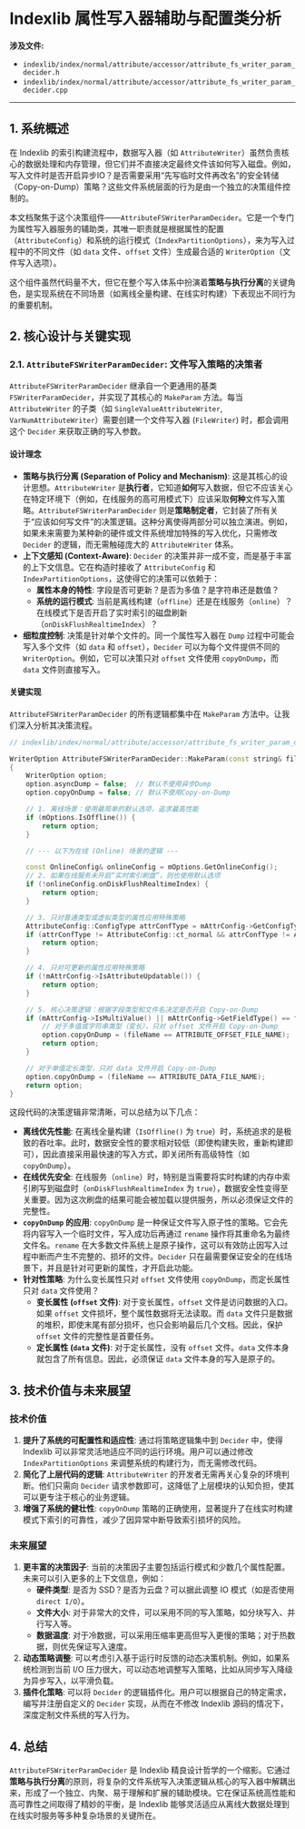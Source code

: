 
# Indexlib 属性写入器辅助与配置类分析

**涉及文件:**
*   `indexlib/index/normal/attribute/accessor/attribute_fs_writer_param_decider.h`
*   `indexlib/index/normal/attribute/accessor/attribute_fs_writer_param_decider.cpp`

---

## 1. 系统概述

在 Indexlib 的索引构建流程中，数据写入器（如 `AttributeWriter`）虽然负责核心的数据处理和内存管理，但它们并不直接决定最终文件该如何写入磁盘。例如，写入文件时是否开启异步IO？是否需要采用“先写临时文件再改名”的安全转储（Copy-on-Dump）策略？这些文件系统层面的行为是由一个独立的决策组件控制的。

本文档聚焦于这个决策组件——`AttributeFSWriterParamDecider`。它是一个专门为属性写入器服务的辅助类，其唯一职责就是根据属性的配置（`AttributeConfig`）和系统的运行模式（`IndexPartitionOptions`），来为写入过程中的不同文件（如 `data` 文件、`offset` 文件）生成最合适的 `WriterOption`（文件写入选项）。

这个组件虽然代码量不大，但它在整个写入体系中扮演着**策略与执行分离**的关键角色，是实现系统在不同场景（如离线全量构建、在线实时构建）下表现出不同行为的重要机制。

## 2. 核心设计与关键实现

### 2.1. `AttributeFSWriterParamDecider`: 文件写入策略的决策者

`AttributeFSWriterParamDecider` 继承自一个更通用的基类 `FSWriterParamDecider`，并实现了其核心的 `MakeParam` 方法。每当 `AttributeWriter` 的子类（如 `SingleValueAttributeWriter`, `VarNumAttributeWriter`）需要创建一个文件写入器 (`FileWriter`) 时，都会调用这个 `Decider` 来获取正确的写入参数。

#### 设计理念

*   **策略与执行分离 (Separation of Policy and Mechanism)**: 这是其核心的设计思想。`AttributeWriter` 是**执行者**，它知道**如何**写入数据，但它不应该关心在特定环境下（例如，在线服务的高可用模式下）应该采取**何种**文件写入策略。`AttributeFSWriterParamDecider` 则是**策略制定者**，它封装了所有关于“应该如何写文件”的决策逻辑。这种分离使得两部分可以独立演进。例如，如果未来需要为某种新的硬件或文件系统增加特殊的写入优化，只需修改 `Decider` 的逻辑，而无需触碰庞大的 `AttributeWriter` 体系。
*   **上下文感知 (Context-Aware)**: `Decider` 的决策并非一成不变，而是基于丰富的上下文信息。它在构造时接收了 `AttributeConfig` 和 `IndexPartitionOptions`，这使得它的决策可以依赖于：
    *   **属性本身的特性**: 字段是否可更新？是否为多值？是字符串还是数值？
    *   **系统的运行模式**: 当前是离线构建（`offline`）还是在线服务（`online`）？在线模式下是否开启了实时索引的磁盘刷新（`onDiskFlushRealtimeIndex`）？
*   **细粒度控制**: 决策是针对单个文件的。同一个属性写入器在 `Dump` 过程中可能会写入多个文件（如 `data` 和 `offset`），`Decider` 可以为每个文件提供不同的 `WriterOption`。例如，它可以决策只对 `offset` 文件使用 `copyOnDump`，而 `data` 文件则直接写入。

#### 关键实现

`AttributeFSWriterParamDecider` 的所有逻辑都集中在 `MakeParam` 方法中。让我们深入分析其决策流程。

```cpp
// indexlib/index/normal/attribute/accessor/attribute_fs_writer_param_decider.cpp

WriterOption AttributeFSWriterParamDecider::MakeParam(const string& fileName)
{
    WriterOption option;
    option.asyncDump = false;  // 默认不使用异步Dump
    option.copyOnDump = false; // 默认不使用Copy-on-Dump

    // 1. 离线场景：使用最简单的默认选项，追求最高性能
    if (mOptions.IsOffline()) {
        return option;
    }

    // --- 以下为在线 (Online) 场景的逻辑 ---

    const OnlineConfig& onlineConfig = mOptions.GetOnlineConfig();
    // 2. 如果在线服务未开启“实时索引刷盘”，则也使用默认选项
    if (!onlineConfig.onDiskFlushRealtimeIndex) {
        return option;
    }

    // 3. 只对普通类型或虚拟类型的属性应用特殊策略
    AttributeConfig::ConfigType attrConfType = mAttrConfig->GetConfigType();
    if (attrConfType != AttributeConfig::ct_normal && attrConfType != AttributeConfig::ct_virtual) {
        return option;
    }

    // 4. 只对可更新的属性应用特殊策略
    if (!mAttrConfig->IsAttributeUpdatable()) {
        return option;
    }

    // 5. 核心决策逻辑：根据字段类型和文件名决定是否开启 Copy-on-Dump
    if (mAttrConfig->IsMultiValue() || mAttrConfig->GetFieldType() == ft_string) {
        // 对于多值或字符串类型（变长），只对 offset 文件开启 Copy-on-Dump
        option.copyOnDump = (fileName == ATTRIBUTE_OFFSET_FILE_NAME);
        return option;
    }

    // 对于单值定长类型，只对 data 文件开启 Copy-on-Dump
    option.copyOnDump = (fileName == ATTRIBUTE_DATA_FILE_NAME);
    return option;
}
```

这段代码的决策逻辑非常清晰，可以总结为以下几点：

*   **离线优先性能**: 在离线全量构建（`IsOffline()` 为 `true`）时，系统追求的是极致的吞吐率。此时，数据安全性的要求相对较低（即使构建失败，重新构建即可），因此直接采用最快速的写入方式，即关闭所有高级特性（如 `copyOnDump`）。
*   **在线优先安全**: 在线服务（`online`）时，特别是当需要将实时构建的内存中索引刷写到磁盘时（`onDiskFlushRealtimeIndex` 为 `true`），数据安全性变得至关重要。因为这次刷盘的结果可能会被加载以提供服务，所以必须保证文件的完整性。
*   **`copyOnDump` 的应用**: `copyOnDump` 是一种保证文件写入原子性的策略。它会先将内容写入一个临时文件，写入成功后再通过 `rename` 操作将其重命名为最终文件名。`rename` 在大多数文件系统上是原子操作，这可以有效防止因写入过程中断而产生不完整的、损坏的文件。`Decider` 只在最需要保证安全的在线场景下，并且是针对可更新的属性，才开启此功能。
*   **针对性策略**: 为什么变长属性只对 `offset` 文件使用 `copyOnDump`，而定长属性只对 `data` 文件使用？
    *   **变长属性 (`offset` 文件)**: 对于变长属性，`offset` 文件是访问数据的入口。如果 `offset` 文件损坏，整个属性数据将无法读取。而 `data` 文件只是数据的堆积，即使末尾有部分损坏，也只会影响最后几个文档。因此，保护 `offset` 文件的完整性是首要任务。
    *   **定长属性 (`data` 文件)**: 对于定长属性，没有 `offset` 文件。`data` 文件本身就包含了所有信息。因此，必须保证 `data` 文件本身的写入是原子的。

## 3. 技术价值与未来展望

### 技术价值

1.  **提升了系统的可配置性和适应性**: 通过将策略逻辑集中到 `Decider` 中，使得 Indexlib 可以非常灵活地适应不同的运行环境。用户可以通过修改 `IndexPartitionOptions` 来调整系统的构建行为，而无需修改代码。
2.  **简化了上层代码的逻辑**: `AttributeWriter` 的开发者无需再关心复杂的环境判断。他们只需向 `Decider` 请求参数即可，这降低了上层模块的认知负担，使其可以更专注于核心的业务逻辑。
3.  **增强了系统的健壮性**: `copyOnDump` 策略的正确使用，显著提升了在线实时构建模式下索引的可靠性，减少了因异常中断导致索引损坏的风险。

### 未来展望

1.  **更丰富的决策因子**: 当前的决策因子主要包括运行模式和少数几个属性配置。未来可以引入更多的上下文信息，例如：
    *   **硬件类型**: 是否为 SSD？是否为云盘？可以据此调整 IO 模式（如是否使用 `direct I/O`）。
    *   **文件大小**: 对于非常大的文件，可以采用不同的写入策略，如分块写入、并行写入等。
    *   **数据温度**: 对于冷数据，可以采用压缩率更高但写入更慢的策略；对于热数据，则优先保证写入速度。
2.  **动态策略调整**: 可以考虑引入基于运行时反馈的动态决策机制。例如，如果系统检测到当前 I/O 压力很大，可以动态地调整写入策略，比如从同步写入降级为异步写入，以平滑负载。
3.  **插件化策略**: 可以将 `Decider` 的逻辑插件化。用户可以根据自己的特定需求，编写并注册自定义的 `Decider` 实现，从而在不修改 Indexlib 源码的情况下，深度定制文件系统的写入行为。

## 4. 总结

`AttributeFSWriterParamDecider` 是 Indexlib 精良设计哲学的一个缩影。它通过**策略与执行分离**的原则，将复杂的文件系统写入决策逻辑从核心的写入器中解耦出来，形成了一个独立、内聚、易于理解和扩展的辅助模块。它在保证系统高性能和高可靠性之间取得了精妙的平衡，是 Indexlib 能够灵活适应从离线大数据处理到在线实时服务等多种复杂场景的关键所在。
